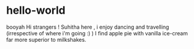# hello-world
booyah
Hi strangers !
Suhitha here , i enjoy dancing and travelling (irrespective of where i'm going :) )
I find apple pie with vanilla ice-cream far more superior to milkshakes.
